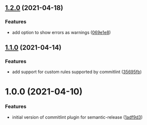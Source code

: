 ## [1.2.0](https://github.com/XC-/semantic-release-commitlint/compare/v1.1.0...v1.2.0) (2021-04-18)


### Features

* add option to show errors as warnings ([069e1e8](https://github.com/XC-/semantic-release-commitlint/commit/069e1e8973b01c9023edac9eb93e2c3a348e0aaf))

## [1.1.0](https://github.com/XC-/semantic-release-commitlint/compare/v1.0.0...v1.1.0) (2021-04-14)


### Features

* add support for custom rules supported by commitlint ([35695fb](https://github.com/XC-/semantic-release-commitlint/commit/35695fbd50859fadd4234b5228004ace3e448029))

# 1.0.0 (2021-04-10)


### Features

* initial version of commitlint plugin for semantic-release ([1adf9d3](https://github.com/XC-/semantic-release-commitlint/commit/1adf9d3b86fe218519b25f864ca3c78119e4c93a))
